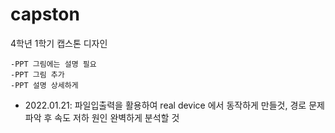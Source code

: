 # capston
4학년 1학기 캡스톤 디자인

```
-PPT 그림에는 설명 필요   
-PPT 그림 추가   
-PPT 설명 상세하게   
```

- 2022.01.21: 파일입출력을 활용하여 real device 에서 동작하게 만들것, 경로 문제 파악 후 속도 저하 원인 완벽하게 분석할 것
